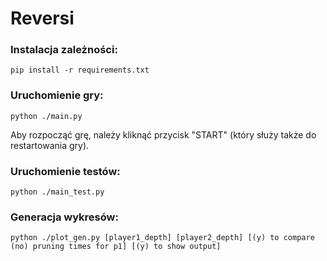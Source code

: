# Reversi

### Instalacja zależności:
```
pip install -r requirements.txt
```

### Uruchomienie gry:
```
python ./main.py
```
Aby rozpocząć grę, należy kliknąć przycisk "START" (który służy także do restartowania gry).

### Uruchomienie testów:
```
python ./main_test.py
```

### Generacja wykresów:
```
python ./plot_gen.py [player1_depth] [player2_depth] [(y) to compare (no) pruning times for p1] [(y) to show output]
```
